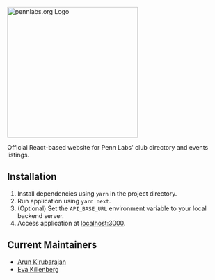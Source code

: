 <a href="https://pennclubs.com" target="_blank" rel="noopener noreferrer"><img width="300" src="https://i.imgur.com/Croau2R.png" alt="pennlabs.org Logo"></a>

Official React-based website for Penn Labs' club directory and events listings.

## Installation
1. Install dependencies using `yarn` in the project directory.
2. Run application using `yarn next`.
3. (Optional) Set the `API_BASE_URL` environment variable to your local backend server.
4. Access application at [localhost:3000](http://localhost:3000).

## Current Maintainers
- [Arun Kirubarajan](https://github.com/kirubarajan)
- [Eva Killenberg](https://github.com/evakill)
